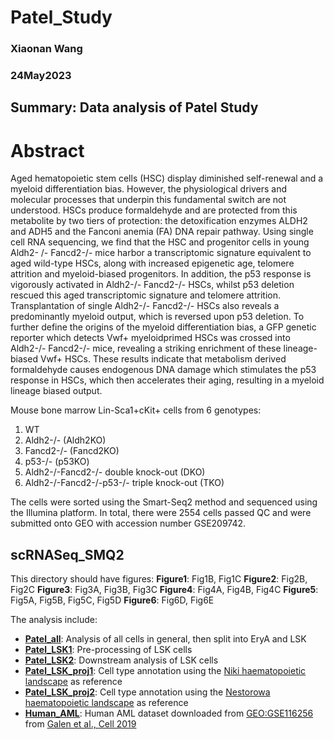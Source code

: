 # Patel_Study
### Xiaonan Wang
### 24May2023
## Summary: Data analysis of Patel Study

# Abstract
Aged hematopoietic stem cells (HSC) display diminished self-renewal and a myeloid
differentiation bias. However, the physiological drivers and molecular processes that
underpin this fundamental switch are not understood. HSCs produce formaldehyde
and are protected from this metabolite by two tiers of protection: the detoxification
enzymes ALDH2 and ADH5 and the Fanconi anemia (FA) DNA repair pathway. Using
single cell RNA sequencing, we find that the HSC and progenitor cells in young Aldh2-
/- Fancd2-/- mice harbor a transcriptomic signature equivalent to aged wild-type HSCs,
along with increased epigenetic age, telomere attrition and myeloid-biased
progenitors. In addition, the p53 response is vigorously activated in Aldh2-/- Fancd2-/-
HSCs, whilst p53 deletion rescued this aged transcriptomic signature and telomere
attrition. Transplantation of single Aldh2-/- Fancd2-/- HSCs also reveals a predominantly
myeloid output, which is reversed upon p53 deletion. To further define the origins of
the myeloid differentiation bias, a GFP genetic reporter which detects Vwf+ myeloidprimed HSCs was crossed into Aldh2-/- Fancd2-/- mice, revealing a striking enrichment
of these lineage-biased Vwf+ HSCs. These results indicate that metabolism derived
formaldehyde causes endogenous DNA damage which stimulates the p53 response
in HSCs, which then accelerates their aging, resulting in a myeloid lineage biased
output.

Mouse bone marrow Lin-Sca1+cKit+ cells from 6 genotypes:
1. WT
2. Aldh2-/- (Aldh2KO)
3. Fancd2-/- (Fancd2KO)
4. p53-/- (p53KO)
5. Aldh2-/-Fancd2-/- double knock-out (DKO)
6. Aldh2-/-Fancd2-/-p53-/- triple knock-out (TKO)

The cells were sorted using the Smart-Seq2 method and sequenced using the Illumina platform. In total, there were 2554 cells passed QC and were submitted onto GEO with accession number GSE209742.

## scRNASeq_SMQ2
This directory should have figures:
  **Figure1**: Fig1B, Fig1C
  **Figure2**: Fig2B, Fig2C
  **Figure3**: Fig3A, Fig3B, Fig3C
  **Figure4**: Fig4A, Fig4B, Fig4C
  **Figure5**: Fig5A, Fig5B, Fig5C, Fig5D
  **Figure6**: Fig6D, Fig6E




The analysis include:
  - <ins>**[Patel_all](https://github.com/SharonWang/Patel_Study/tree/master/SMQ2_notebooks/Patel_SMQ2_analysis.ipynb)**</ins>: Analysis of all cells in general, then split into EryA and LSK
  - <ins>**[Patel_LSK1](https://github.com/SharonWang/Patel_Study/tree/master/SMQ2_notebooks/Patel_SMQ2_LSK_analysis_part1.ipynb)**</ins>: Pre-processing of LSK cells
  - <ins>**[Patel_LSK2](https://github.com/SharonWang/Patel_Study/tree/master/SMQ2_notebooks/Patel_SMQ2_LSK_analysis_part2.ipynb)**</ins>: Downstream analysis of LSK cells
  - <ins>**[Patel_LSK_proj1](https://github.com/SharonWang/Patel_Study/tree/master/SMQ2_notebooks/Project_LSK_onto_Dahlin_landscape.ipynb)**</ins>: Cell type annotation using the [Niki haematopoietic landscape](https://www.ncbi.nlm.nih.gov/pmc/articles/PMC5969381/) as reference
  - <ins>**[Patel_LSK_proj2](https://github.com/SharonWang/Patel_Study/tree/master/SMQ2_notebooks/Project_LSK_onto_Nestorowa_landscape.ipynb)**</ins>: Cell type annotation using the [Nestorowa haematopoietic landscape](https://pubmed.ncbi.nlm.nih.gov/27365425/) as reference
  - <ins>**[Human_AML](https://github.com/SharonWang/Patel_Study/tree/master/SMQ2_notebooks/Human_AMLdata.ipynb)**</ins>: Human AML dataset downloaded from [GEO:GSE116256](https://www.ncbi.nlm.nih.gov/geo/query/acc.cgi?acc=GSE116256) from [Galen et al., Cell 2019](https://pubmed.ncbi.nlm.nih.gov/30827681/)
